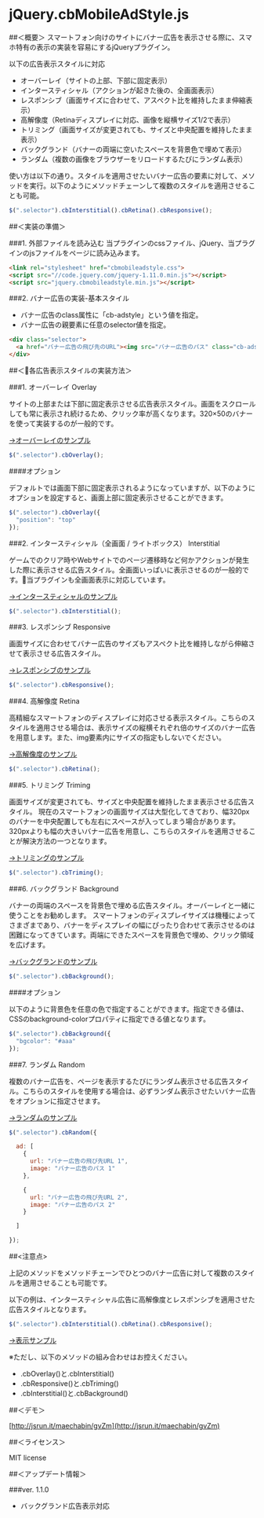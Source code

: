 # jQuery.cbMobileAdStyle.js

##＜概要＞
スマートフォン向けのサイトにバナー広告を表示させる際に、スマホ特有の表示の実装を容易にするjQueryプラグイン。

以下の広告表示スタイルに対応

  - オーバーレイ（サイトの上部、下部に固定表示）
  - インタースティシャル（アクションが起きた後の、全画面表示）
  - レスポンシブ（画面サイズに合わせて、アスペクト比を維持したまま伸縮表示）
  - 高解像度（Retinaディスプレイに対応、画像を縦横サイズ1/2で表示）
  - トリミング（画面サイズが変更されても、サイズと中央配置を維持したまま表示）
  - バックグランド（バナーの両端に空いたスペースを背景色で埋めて表示）
  - ランダム（複数の画像をブラウザーをリロードするたびにランダム表示）

使い方は以下の通り。スタイルを適用させたいバナー広告の要素に対して、メソッドを実行。以下のようにメソッドチェーンして複数のスタイルを適用させることも可能。
```js
$(".selector").cbInterstitial().cbRetina().cbResponsive();
```

##＜実装の準備＞

###1. 外部ファイルを読み込む
当プラグインのcssファイル、jQuery、当プラグインのjsファイルをページに読み込みます。
```html
<link rel="stylesheet" href="cbmobileadstyle.css">
<script src="//code.jquery.com/jquery-1.11.0.min.js"></script>
<script src="jquery.cbmobileadstyle.min.js"></script>
```

###2. バナー広告の実装-基本スタイル

  - バナー広告のclass属性に「cb-adstyle」という値を指定。
  - バナー広告の親要素に任意のselector値を指定。

```html
<div class="selector">
  <a href="バナー広告の飛び先のURL"><img src="バナー広告のパス" class="cb-adstyle"></a>
</div>
```


##＜各広告表示スタイルの実装方法＞

###1. オーバーレイ Overlay

サイトの上部または下部に固定表示させる広告表示スタイル。画面をスクロールしても常に表示され続けるため、クリック率が高くなります。320×50のバナーを使って実装するのが一般的です。

[→オーバーレイのサンプル](http://jsrun.it/maechabin/fO2S)

```js
$(".selector").cbOverlay();
```

####オプション

デフォルトでは画面下部に固定表示されるようになっていますが、以下のようにオプションを設定すると、画面上部に固定表示させることができます。

```js
$(".selector").cbOverlay({
  "position": "top"
});
```

###2. インタースティシャル（全画面 / ライトボックス） Interstitial

ゲームでのクリア時やWebサイトでのページ遷移時など何かアクションが発生した際に表示させる広告スタイル。全画面いっぱいに表示させるのが一般的です。当プラグインも全画面表示に対応しています。

[→インタースティシャルのサンプル](http://jsrun.it/maechabin/awaV)

```js
$(".selector").cbInterstitial();
```


###3. レスポンシブ Responsive

画面サイズに合わせてバナー広告のサイズもアスペクト比を維持しながら伸縮させて表示させる広告スタイル。

[→レスポンシブのサンプル](http://jsrun.it/maechabin/yjvd)

```js
$(".selector").cbResponsive();
```


###4. 高解像度 Retina

高精細なスマートフォンのディスプレイに対応させる表示スタイル。こちらのスタイルを適用させる場合は、表示サイズの縦横それぞれ倍のサイズのバナー広告を用意します。また、img要素内にサイズの指定もしないでください。

[→高解像度のサンプル](http://jsrun.it/maechabin/r3ic)

```js
$(".selector").cbRetina();
```

###5. トリミング Triming

画面サイズが変更されても、サイズと中央配置を維持したまま表示させる広告スタイル。
現在のスマートフォンの画面サイズは大型化してきており、幅320pxのバナーを中央配置しても左右にスペースが入ってしまう場合があります。320pxよりも幅の大きいバナー広告を用意し、こちらのスタイルを適用させることが解決方法の一つとなります。

[→トリミングのサンプル](http://jsrun.it/maechabin/yJdT)

```js
$(".selector").cbTriming();
```

###6. バックグランド Background

バナーの両端のスペースを背景色で埋める広告スタイル。オーバーレイと一緒に使うことをお勧めします。
スマートフォンのディスプレイサイズは機種によってさまざまであり、バナーをディスプレイの幅にぴったり合わせて表示させるのは困難になってきています。両端にできたスペースを背景色で埋め、クリック領域を広げます。

[→バックグランドのサンプル](http://jsdo.it/maechabin/4Pthv)

```js
$(".selector").cbBackground();
```

####オプション

以下のように背景色を任意の色で指定することができます。指定できる値は、CSSのbackground-colorプロパティに指定できる値となります。
```js
$(".selector").cbBackground({
  "bgcolor": "#aaa"
});
```

###7. ランダム Random

複数のバナー広告を、ページを表示するたびにランダム表示させる広告スタイル。こちらのスタイルを使用する場合は、必ずランダム表示させたいバナー広告をオプションに指定させます。

[→ランダムのサンプル](http://jsrun.it/maechabin/rQit)

```js
$(".selector").cbRandom({

  ad: [
    {
      url: "バナー広告の飛び先URL 1",
      image: "バナー広告のパス 1"
    },

    {
      url: "バナー広告の飛び先URL 2",
      image: "バナー広告のパス 2"
    }

  ]

});
```

##<注意点>

上記のメソッドをメソッドチェーンでひとつのバナー広告に対して複数のスタイルを適用させることも可能です。

以下の例は、インタースティシャル広告に高解像度とレスポンシブを適用させた広告スタイルとなります。
```js
$(".selector").cbInterstitial().cbRetina().cbResponsive();
```

[→表示サンプル](http://jsrun.it/maechabin/hv4Z)

※ただし、以下のメソッドの組み合わせはお控えください。

- .cbOverlay()と.cbInterstitial()
- .cbResponsive()と.cbTriming()
- .cbInterstitial()と.cbBackground()

##＜デモ＞

[http://jsrun.it/maechabin/gvZm](http://jsrun.it/maechabin/gvZm)


##＜ライセンス＞

MIT license

##＜アップデート情報＞

###ver. 1.1.0
- バックグランド広告表示対応
